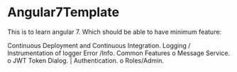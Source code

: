 # Angular7Template
This is to learn angular 7. Which should be able to have minimum feature:

Continuous Deployment and Continuous Integration.
Logging / Instrumentation of logger Error /Info.
Common Features 
    o   Message Service.
    o   JWT Token Dialog. | Authentication.
    o   Roles/Admin.
    
